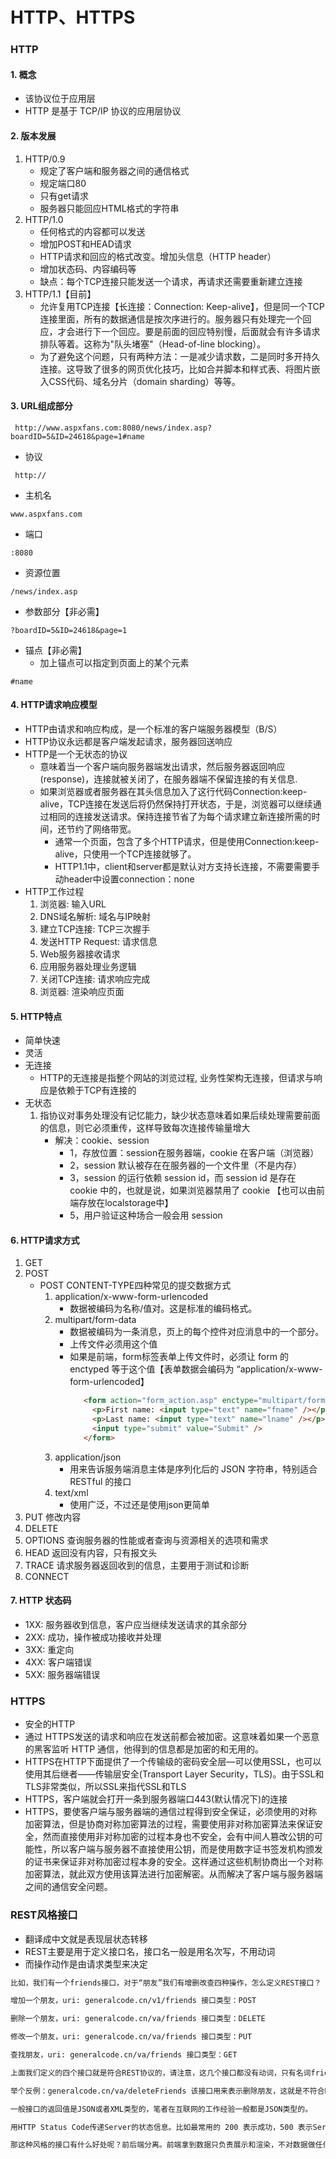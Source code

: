 # HTTP、HTTPS
### HTTP
#### 1. 概念
* 该协议位于应用层
* HTTP 是基于 TCP/IP 协议的应用层协议
#### 2. 版本发展
  1. HTTP/0.9
     * 规定了客户端和服务器之间的通信格式
     * 规定端口80
     * 只有get请求
     * 服务器只能回应HTML格式的字符串
  2. HTTP/1.0
     * 任何格式的内容都可以发送
     * 增加POST和HEAD请求
     * HTTP请求和回应的格式改变。增加头信息（HTTP header）
     * 增加状态码、内容编码等
     * 缺点：每个TCP连接只能发送一个请求，再请求还需要重新建立连接
  3. HTTP/1.1【目前】
     * 允许复用TCP连接【长连接：Connection: Keep-alive】，但是同一个TCP连接里面，所有的数据通信是按次序进行的。服务器只有处理完一个回应，才会进行下一个回应。要是前面的回应特别慢，后面就会有许多请求排队等着。这称为"队头堵塞"（Head-of-line blocking）。
     * 为了避免这个问题，只有两种方法：一是减少请求数，二是同时多开持久连接。这导致了很多的网页优化技巧，比如合并脚本和样式表、将图片嵌入CSS代码、域名分片（domain sharding）等等。
#### 3. URL组成部分
```
 http://www.aspxfans.com:8080/news/index.asp?boardID=5&ID=24618&page=1#name
```
* 协议
```
 http://
```
* 主机名
```
www.aspxfans.com
```
* 端口
```
:8080
```
* 资源位置
```
/news/index.asp
```
* 参数部分【非必需】
```
?boardID=5&ID=24618&page=1
```
* 锚点【非必需】
  * 加上锚点可以指定到页面上的某个元素
```
#name
```

#### 4. HTTP请求响应模型
* HTTP由请求和响应构成，是一个标准的客户端服务器模型（B/S）
* HTTP协议永远都是客户端发起请求，服务器回送响应
* HTTP是一个无状态的协议
  * 意味着当一个客户端向服务器端发出请求，然后服务器返回响应(response)，连接就被关闭了，在服务器端不保留连接的有关信息.
  * 如果浏览器或者服务器在其头信息加入了这行代码Connection:keep-alive，TCP连接在发送后将仍然保持打开状态，于是，浏览器可以继续通过相同的连接发送请求。保持连接节省了为每个请求建立新连接所需的时间，还节约了网络带宽。
    * 通常一个页面，包含了多个HTTP请求，但是使用Connection:keep-alive，只使用一个TCP连接就够了。
    * HTTP1.1中，client和server都是默认对方支持长连接，不需要需要手动header中设置connection：none
* HTTP工作过程
  1. 浏览器: 输入URL
  2. DNS域名解析: 域名与IP映射
  3. 建立TCP连接: TCP三次握手
  4. 发送HTTP Request: 请求信息
  5. Web服务器接收请求
  6. 应用服务器处理业务逻辑
  7. 关闭TCP连接: 请求响应完成
  8. 浏览器: 渲染响应页面

#### 5. HTTP特点
* 简单快速
* 灵活
* 无连接
  * HTTP的无连接是指整个网站的浏览过程, 业务性架构无连接，但请求与响应是依赖于TCP有连接的
* 无状态
  1. 指协议对事务处理没有记忆能力，缺少状态意味着如果后续处理需要前面的信息，则它必须重传，这样导致每次连接传输量增大
     * 解决：cookie、session
       * 1，存放位置：session在服务器端，cookie 在客户端（浏览器）
       * 2，session 默认被存在在服务器的一个文件里（不是内存）
       * 3，session 的运行依赖 session id，而 session id 是存在 cookie 中的，也就是说，如果浏览器禁用了 cookie 【也可以由前端存放在localstorage中】
       * 5，用户验证这种场合一般会用 session



#### 6. HTTP请求方式
 1. GET
 2. POST
    * POST CONTENT-TYPE四种常见的提交数据方式
      1. application/x-www-form-urlencoded
         * 数据被编码为名称/值对。这是标准的编码格式。
      2. multipart/form-data
         * 数据被编码为一条消息，页上的每个控件对应消息中的一个部分。
         * 上传文件必须用这个值
         * 如果是前端，form标签表单上传文件时，必须让 form 的 enctyped 等于这个值【表单数据会编码为 “application/x-www-form-urlencoded】
           ```html
              <form action="form_action.asp" enctype="multipart/form-data">
                <p>First name: <input type="text" name="fname" /></p>
                <p>Last name: <input type="text" name="lname" /></p>
                <input type="submit" value="Submit" />
              </form>
           ```
      3. application/json
         * 用来告诉服务端消息主体是序列化后的 JSON 字符串，特别适合 RESTful 的接口
      4. text/xml
         * 使用广泛，不过还是使用json更简单
 3. PUT 修改内容
 4. DELETE
 5. OPTIONS 查询服务器的性能或者查询与资源相关的选项和需求
 6. HEAD 返回没有内容，只有报文头
 7. TRACE 请求服务器返回收到的信息，主要用于测试和诊断
 8. CONNECT

#### 7. HTTP 状态码
* 1XX: 服务器收到信息，客户应当继续发送请求的其余部分
* 2XX: 成功，操作被成功接收并处理
* 3XX: 重定向
* 4XX: 客户端错误
* 5XX: 服务器端错误
### HTTPS
* 安全的HTTP
* 通过 HTTPS发送的请求和响应在发送前都会被加密。这意味着如果一个恶意的黑客监听 HTTP 通信，他得到的信息都是加密的和无用的。
* HTTPS在HTTP下面提供了一个传输级的密码安全层—可以使用SSL，也可以使用其后继者——传输层安全(Transport Layer Security，TLS)。由于SSL和TLS非常类似，所以SSL来指代SSL和TLS
* HTTPS，客户端就会打开一条到服务器端口443(默认情况下)的连接
* HTTPS，要使客户端与服务器端的通信过程得到安全保证，必须使用的对称加密算法，但是协商对称加密算法的过程，需要使用非对称加密算法来保证安全，然而直接使用非对称加密的过程本身也不安全，会有中间人篡改公钥的可能性，所以客户端与服务器不直接使用公钥，而是使用数字证书签发机构颁发的证书来保证非对称加密过程本身的安全。这样通过这些机制协商出一个对称加密算法，就此双方使用该算法进行加密解密。从而解决了客户端与服务器端之间的通信安全问题。

### REST风格接口
* 翻译成中文就是表现层状态转移
* REST主要是用于定义接口名，接口名一般是用名次写，不用动词
* 而操作动作是由请求类型来决定
```html
比如，我们有一个friends接口，对于“朋友”我们有增删改查四种操作，怎么定义REST接口？

增加一个朋友，uri: generalcode.cn/v1/friends 接口类型：POST

删除一个朋友，uri: generalcode.cn/va/friends 接口类型：DELETE

修改一个朋友，uri: generalcode.cn/va/friends 接口类型：PUT

查找朋友，uri: generalcode.cn/va/friends 接口类型：GET

上面我们定义的四个接口就是符合REST协议的，请注意，这几个接口都没有动词，只有名词friends，都是通过Http请求的接口类型来判断是什么业务操作。

举个反例：generalcode.cn/va/deleteFriends 该接口用来表示删除朋友，这就是不符合REST协议的接口。

一般接口的返回值是JSON或者XML类型的，笔者在互联网的工作经验一般都是JSON类型的。

用HTTP Status Code传递Server的状态信息。比如最常用的 200 表示成功，500 表示Server内部错误，403表示Bad Request等。（反例：传统web开发返回的状态码一律都是200，其实不可取。）

那这种风格的接口有什么好处呢？前后端分离。前端拿到数据只负责展示和渲染，不对数据做任何处理。后端处理数据并以JSON格式传输出去，定义这样一套统一的接口，在web，ios，android三端都可以用相同的接口，是不是很爽？！
```
